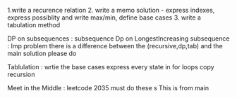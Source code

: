 1.write a recurence relation
2. write a memo solution - express indexes, express possiblity and write max/min, define base cases
3. write a tabulation method

DP on subsequences : subsequence
Dp on LongestIncreasing subsequence : Imp problem there is a difference between the (recursive,dp,tab) and the main solution please do

Tablulation : 
  wrtie the base cases
  express every state in for loops
copy recursion

  Meet in the Middle : leetcode 2035
  must do these s 
  This is from main
